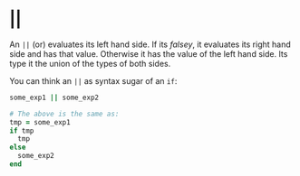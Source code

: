 # ||

An `||` (or) evaluates its left hand side. If its *falsey*, it evaluates its right hand side and has that value. Otherwise it has the value of the left hand side. Its type it the union of the types of both sides.

You can think an `||` as syntax sugar of an `if`:

``` ruby
some_exp1 || some_exp2

# The above is the same as:
tmp = some_exp1
if tmp
  tmp
else
  some_exp2
end
```
